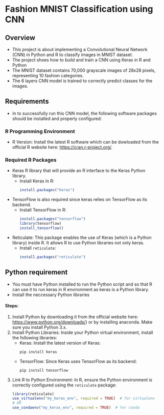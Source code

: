 # Fashion MNIST Classification using CNN

## Overview

- This project is about implementing a Convolutional Neural Network (CNN) in Python and R to classify images in MNIST dataset.
- The project shoes  how to build and train a CNN using Keras in R and Python
- The MNIST dataset contains 70,000 grayscale images of 28x28 pixels, representing 10 fashion categories.
- The 6 layers CNN model is trained to correctly predict classes for the images.

## Requirements

- In to successfully run this CNN model, the following software packages should be installed and properly configured:

### R Programming Environment
- R Version: Install the latest R software which can be dowloaded from the official R website here: https://cran.r-project.org/.

### Required R Packages
- Keras R library that will provide an R interface to the Keras Python library.
  - Install Keras in R:
    ```r
    install.packages("keras")
    ```
- TensorFlow is also required since keras relies on TensorFlow as its backend.
  - Install TensorFlow in R:
    ```r
    install.packages("tensorflow")
    library(tensorflow)
    install_tensorflow()
    ```
- Reticulate: This package enables the use of Keras (which is a Python library) inside R. It allows R to use Python libraries not only keras.
  - Install `reticulate`:
    ```r
    install.packages("reticulate")
    ```
## Python requirement

- You must have Python installed to run the Python script and so that R can use it to run keras in R environment as keras is a Python library.
- Install the neccessary Python libraries

#### Steps:
1. Install Python by downloading it from the official website here: https://www.python.org/downloads/) or by installing  anaconda. Make sure you install Python 3.x.
2. Install Python Libraries:
   Inside your Python virtual environment, install the following libraries:
   - Keras: Install the latest version of Keras:
     ```bash
     pip install keras
     ```
   - TensorFlow: Since Keras uses TensorFlow as its backend:
     ```bash
     pip install tensorflow
     ```
3. Link R to Python Environment: 
   In R, ensure the Python environment is correctly configured using the `reticulate` package:
   ```r
   library(reticulate)
   use_virtualenv("my_keras_env", required = TRUE)  # for virtualenv
   # OR
   use_condaenv("my_keras_env", required = TRUE)  # for conda
